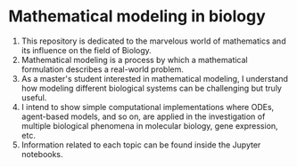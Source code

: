 # Mathematical modeling in biology
1. This repository is dedicated to the marvelous world of mathematics and its influence on the field of Biology.
2. Mathematical modeling is a process by which a mathematical formulation describes a real-world problem.
3. As a master's student interested in mathematical modeling, I understand how modeling different biological systems can be challenging but truly useful.
4. I intend to show simple computational implementations where ODEs, agent-based models, and so on, are applied in the investigation of multiple biological phenomena in molecular biology, gene expression, etc.
5. Information related to each topic can be found inside the Jupyter notebooks.
